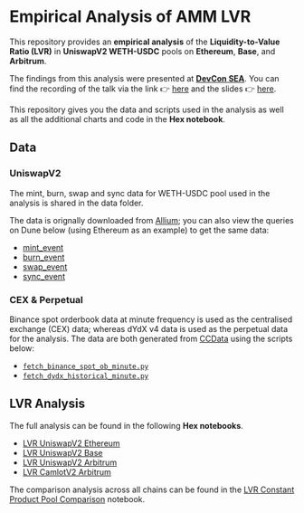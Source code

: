 # Empirical Analysis of AMM LVR

This repository provides an **empirical analysis** of the **Liquidity-to-Value Ratio (LVR)** in **UniswapV2 WETH-USDC** pools on **Ethereum**, **Base**, and **Arbitrum**.

The findings from this analysis were presented at [**DevCon SEA**](https://app.devcon.org/schedule/T8BXK3). You can find the recording of the talk via the link 👉 [here](https://www.youtube.com/watch?v=ArILIuH7G2U) and the slides 👉 [here](https://devcon.fileverse.io/devcon7/portal/files/view/0x8cf11a0b9a79487b15281ac81b8234c2).

This repository gives you the data and scripts used in the analysis as well as all the additional charts and code in the **Hex notebook**.

## Data
### UniswapV2
The mint, burn, swap and sync data for WETH-USDC pool used in the analysis is shared in the data folder. 

The data is orignally downloaded from [Allium](https://app.allium.so/); you can also view the queries on Dune below (using Ethereum as an example) to get the same data:
- [mint_event](https://dune.com/queries/4083011)
- [burn_event](https://dune.com/queries/4083070)
- [swap_event](https://dune.com/queries/4083096)
- [sync_event](https://dune.com/queries/4079996)

### CEX & Perpetual 
Binance spot orderbook data at minute frequency is used as the centralised exchange (CEX) data; whereas dYdX v4 data is used as the perpetual data for the analysis. The data are both generated from [CCData](https://data-api.cryptocompare.com/) using the scripts below:
- [`fetch_binance_spot_ob_minute.py`](https://github.com/elenahoo/empirical_lvr_analysis/blob/main/fetch_binance_spot_ob_minute.py)
- [`fetch_dydx_historical_minute.py`](https://github.com/elenahoo/empirical_lvr_analysis/blob/main/fetch_dydx_historical_minute.py)

## LVR Analysis
The full analysis can be found in the following **Hex notebooks**.
- [LVR UniswapV2 Ethereum](https://app.hex.tech/9eb1e790-53f7-4c16-be76-4a22c1aa7d17/hex/d370df01-eb31-4767-986a-fb574d7bef2b/draft/logic?rhid=d370df01-eb31-4767-986a-fb574d7bef2b&view=app)
- [LVR UniswapV2 Base](https://app.hex.tech/9eb1e790-53f7-4c16-be76-4a22c1aa7d17/hex/a01898e6-3eeb-4bb6-a06d-1988e2ab3dde/draft/logic?rhid=a01898e6-3eeb-4bb6-a06d-1988e2ab3dde&view=app)
- [LVR UniswapV2 Arbitrum](https://app.hex.tech/9eb1e790-53f7-4c16-be76-4a22c1aa7d17/app/a31b9eb8-ea6d-4bb5-80b6-3c6bd8a749bc/latest)
- [LVR CamlotV2 Arbitrum](https://app.hex.tech/9eb1e790-53f7-4c16-be76-4a22c1aa7d17/app/0e62c9d8-06e0-417e-a2fd-52d43be5c894/latest)

The comparison analysis across all chains can be found in the [LVR Constant Product Pool Comparison](https://app.hex.tech/9eb1e790-53f7-4c16-be76-4a22c1aa7d17/app/f3d37623-4fdd-443f-a6a7-f65fa5ce647a/latest) notebook.
